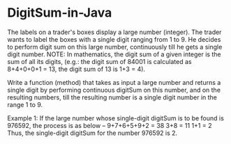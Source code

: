 # DigitSum-in-Java
The labels on a trader's boxes display a large number (integer). The trader wants to label the boxes with a single digit ranging from 1 to 9. He decides to perform digit sum on this large number, continuously till he gets a single digit number.
NOTE: In mathematics, the digit sum of a given integer is the sum of all its digits, (e.g.: the digit sum of 84001 is calculated as 8+4+0+0+1 = 13, the digit sum of 13 is 1+3 = 4).
 
Write a function (method) that takes as input a large number and returns a single digit by performing continuous digitSum on this number, and on the resulting numbers, till the resulting number is a single digit number in the range 1 to 9.
 
Example 1: If the large number whose single-digit digitSum is to be found is 976592, the process is as below –
9+7+6+5+9+2 = 38
3+8 = 11
1+1 = 2
Thus, the single-digit digitSum for the number 976592 is 2.
